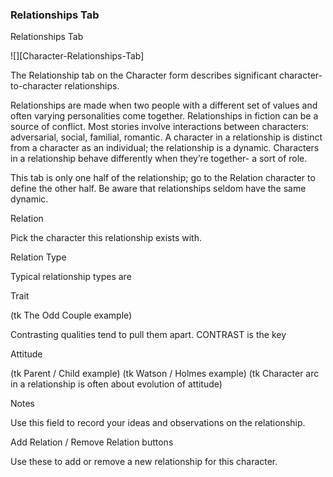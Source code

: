 ### Relationships Tab ###
 Relationships Tab

![][Character-Relationships-Tab]


The Relationship tab on the Character form describes significant character-to-character relationships.

Relationships are made when two people with a different set of values and often varying personalities come together. Relationships in fiction  can be a source of conflict.
Most stories involve interactions between characters: adversarial, social, familial, romantic. A character in a relationship is distinct from a character as an individual; the relationship is a dynamic. Characters in a relationship behave differently when they’re together- a sort of role.

This tab is only one half  of the relationship; go to the Relation character  to define  the other half. Be aware that relationships seldom have the same dynamic.

Relation

Pick the character this relationship exists with.

Relation Type

Typical relationship types are 

Trait

(tk The Odd Couple example)

Contrasting qualities tend to pull them apart. CONTRAST is the key

Attitude

(tk Parent / Child example)
(tk Watson / Holmes example)
(tk Character arc in a relationship is often about evolution of attitude)

Notes

Use this field to record your ideas and observations on the relationship.

Add Relation / Remove Relation buttons
 
Use these to add or remove a new relationship for this character.
